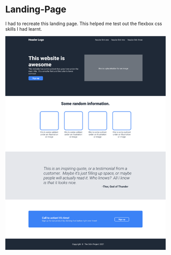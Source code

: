 # Landing-Page

I had to recreate this landing page. This helped me test out the flexbox css skills I had learnt.

![Alt text](images/template.png)
